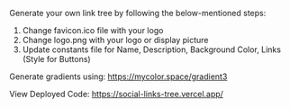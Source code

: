 Generate your own link tree by following the below-mentioned steps:
1. Change favicon.ico file with your logo
2. Change logo.png with your logo or display picture
3. Update constants file for Name, Description, Background Color, Links (Style for Buttons)

Generate gradients using: https://mycolor.space/gradient3 

View Deployed Code: https://social-links-tree.vercel.app/ 

